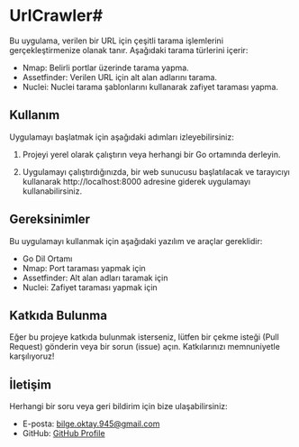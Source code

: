 # UrlCrawler# 

Bu uygulama, verilen bir URL için çeşitli tarama işlemlerini gerçekleştirmenize olanak tanır. Aşağıdaki tarama türlerini içerir:

- Nmap: Belirli portlar üzerinde tarama yapma.
- Assetfinder: Verilen URL için alt alan adlarını tarama.
- Nuclei: Nuclei tarama şablonlarını kullanarak zafiyet taraması yapma.

## Kullanım

Uygulamayı başlatmak için aşağıdaki adımları izleyebilirsiniz:

1. Projeyi yerel olarak çalıştırın veya herhangi bir Go ortamında derleyin.

2. Uygulamayı çalıştırdığınızda, bir web sunucusu başlatılacak ve tarayıcıyı kullanarak http://localhost:8000 adresine giderek uygulamayı kullanabilirsiniz.

## Gereksinimler

Bu uygulamayı kullanmak için aşağıdaki yazılım ve araçlar gereklidir:

- Go Dil Ortamı
- Nmap: Port taraması yapmak için
- Assetfinder: Alt alan adları taramak için
- Nuclei: Zafiyet taraması yapmak için

## Katkıda Bulunma

Eğer bu projeye katkıda bulunmak isterseniz, lütfen bir çekme isteği (Pull Request) gönderin veya bir sorun (issue) açın. Katkılarınızı memnuniyetle karşılıyoruz!

## İletişim

Herhangi bir soru veya geri bildirim için bize ulaşabilirsiniz:
- E-posta: bilge.oktay.945@gmail.com
- GitHub: [GitHub Profile](https://github.com/Numlocktm)

